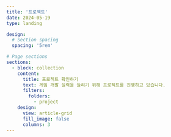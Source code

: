 ```yaml
---
title: '프로젝트'
date: 2024-05-19
type: landing

design:
  # Section spacing
  spacing: '5rem'

# Page sections
sections:
  - block: collection
    content:
      title: 프로젝트 확인하기
      text: 게임 개발 실력을 늘리기 위해 프로젝트를 진행하고 있습니다.
      filters:
        folders:
          - project
    design:
      view: article-grid
      fill_image: false
      columns: 3
---
```

